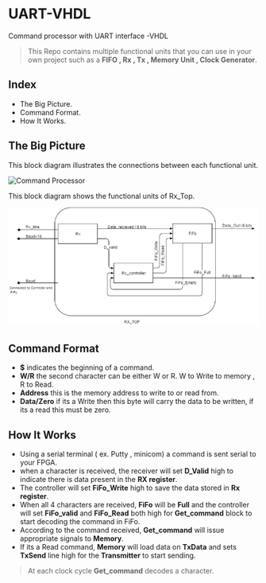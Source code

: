 # UART-VHDL
Command processor with UART interface -VHDL

>This Repo contains multiple functional units that you can use in your own project such as 
a **FIFO , Rx , Tx , Memory Unit , Clock Generator**.

## Index
* The Big Picture.
* Command Format.
* How It Works.

## The Big Picture
This block diagram illustrates the connections between each functional unit.

![Command Processor](/Command_processor.png?row=true "Command_processor")

This block diagram shows the functional units of Rx_Top.

![Rx_top](/Rx_top.png?row=true "Rx_top")

## Command Format
* **$** indicates the beginning of a command.
* **W/R** the second character can be either W or R. W to Write to memory , R to Read.
* **Address** this is the memory address to write to or read from.
* **Data/Zero** if its a Write then this byte will carry the data to be written, if its a read this must be zero.

## How It Works
* Using a serial terminal ( ex. Putty , minicom) a command is sent serial to your FPGA.
* when a character is received, the receiver will set **D_Valid** high to indicate there is data present in the **RX register**.
* The controller will set **FiFo_Write** high to save the data stored in **Rx register**.
* When all 4 characters are received, **FiFo** will be **Full** and the controller will set **FiFo_valid** and **FiFo_Read** both high for **Get_command** block to start decoding the command in FiFo.
* According to the command received, **Get_command** will issue appropriate signals to **Memory**.
* If its a Read command, **Memory** will load data on **TxData** and sets **TxSend** line high for the **Transmitter** to start sending.

> At each clock cycle **Get_command** decodes a character.

